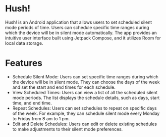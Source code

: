 # Hush!
Hush! is an Android application that allows users to set scheduled silent mode periods of time. Users can schedule specific time ranges during which the device will be in silent mode automatically. The app provides an intuitive user interface built using Jetpack Compose, and it utilizes Room for local data storage.

# Features
- Schedule Silent Mode: Users can set specific time ranges during which the device will be in silent mode. They can choose the days of the week and set the start and end times for each schedule.
- View Scheduled Times: Users can view a list of all the scheduled silent mode periods. The list displays the schedule details, such as days, start time, and end time.
- Repeat Schedules: Users can set schedules to repeat on specific days of the week. For example, they can schedule silent mode every Monday to Friday from 8 am to 1 pm.
- Edit and Delete Schedules: Users can edit or delete existing schedules to make adjustments to their silent mode preferences.



